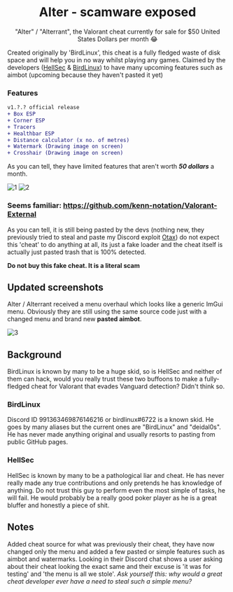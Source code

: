 
<h1 align="center">
  Alter - scamware exposed
</h1>
<p align="center">
  "Alter" / "Alterrant", the Valorant cheat currently for sale for $50 United States Dollars per month 😂
</p>

Created originally by 'BirdLinux', this cheat is a fully fledged waste of disk space and will help you in no way whilst playing any games. Claimed by the developers ([HellSec](https://github.com/rpie) & [BirdLinux](https://github.com/deidal0s)) to have many upcoming features such as aimbot (upcoming because they haven't pasted it yet)

### Features
```diff
v1.?.? official release
+ Box ESP
+ Corner ESP
+ Tracers
+ Healthbar ESP
+ Distance calculator (x no. of metres)
+ Watermark (Drawing image on screen)
+ Crosshair (Drawing image on screen)
```
As you can tell, they have limited features that aren't worth ***50 dollars*** a month.

![1](https://media.discordapp.net/attachments/1007738268026159277/1019633873052774490/unknown.png?width=400&height=200)
![2](https://user-images.githubusercontent.com/89411010/190538999-fc01dd1a-65d7-4b25-913e-181c29c7cf88.png)

### Seems familiar: https://github.com/kenn-notation/Valorant-External

As you can tell, it is still being pasted by the devs (nothing new, they previously tried to steal and paste my Discord exploit [Otax](https://github.com/0x44F/Otax)) do not expect this 'cheat' to do anything at all, its just a fake loader and the cheat itself is actually just pasted trash that is 100% detected.

**Do not buy this fake cheat. It is a literal scam**

## Updated screenshots

Alter / Alterrant received a menu overhaul which looks like a generic ImGui menu. Obviously they are still using the same source code just
with a changed menu and brand new **pasted aimbot**.

![3](https://user-images.githubusercontent.com/89411010/192083587-9499481a-1ec7-43db-85d5-89e3f9f356a6.png)

## Background
BirdLinux is known by many to be a huge skid, so is HellSec and neither of them can hack, would you really trust these two buffoons to make a fully-fledged cheat for Valorant that evades Vanguard detection? Didn't think so.

### BirdLinux
Discord ID 991363469876146216 or birdlinux#6722 is a known skid. He goes by many aliases but the current ones are "BirdLinux" and "deidal0s". He has never
made anything original and usually resorts to pasting from public GitHub pages.

### HellSec
HellSec is known by many to be a pathological liar and cheat. He has never really made any true contributions and only pretends he has knowledge of anything.
Do not trust this guy to perform even the most simple of tasks, he will fail. He would probably be a really good poker player as he is a great bluffer and honestly a piece of shit.

## Notes
Added cheat source for what was previously their cheat, they have now changed only the menu and added a few pasted or simple features such as aimbot and watermarks. Looking in their Discord chat shows a user asking about their cheat looking the exact same and their excuse is 'it was for testing' and 'the menu is all we stole'. *Ask yourself this: why would a great cheat developer ever have a need to steal such a simple menu?*
